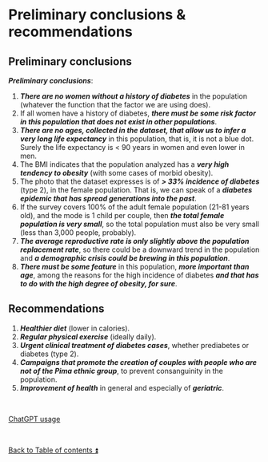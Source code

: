 # Preliminary conclusions & recommendations  

## Preliminary conclusions

***Preliminary conclusions***:

1. ***There are no women without a history of diabetes*** in the population (whatever the function that the factor we are using does).
2. If all women have a history of diabetes, ***there must be some risk factor in this population that does not exist in other populations***.
3. ***There are no ages, collected in the dataset, that allow us to infer a very long life expectancy*** in this population, that is, it is not a blue dot. Surely the life expectancy is < 90 years in women and even lower in men.
4. The BMI indicates that the population analyzed has a ***very high tendency to obesity*** (with some cases of morbid obesity).
5. The photo that the dataset expresses is of ***> 33% incidence of diabetes*** (type 2), in the female population. That is, we can speak of a ***diabetes epidemic that has spread generations into the past***.
6. If the survey covers 100% of the adult female population (21-81 years old), and the mode is 1 child per couple, then ***the total female population is very small***, so the total population must also be very small (less than 3,000 people, probably).
7. ***The average reproductive rate is only slightly above the population replacement rate***, so there could be a downward trend in the population and ***a demographic crisis could be brewing in this population***.
8. ***There must be some feature*** in this population, ***more important than age***, among the reasons for the high incidence of diabetes ***and that has to do with the high degree of obesity, for sure***.

## Recommendations

1. ***Healthier diet*** (lower in calories).
2. ***Regular physical exercise*** (ideally daily).
3. ***Urgent clinical treatment of diabetes cases***, whether prediabetes or diabetes (type 2).
4. ***Campaigns that promote the creation of couples with people who are not of the Pima ethnic group***, to prevent consanguinity in the population.
5. ***Improvement of health*** in general and especially of ***geriatric***.


<p><br></p> 

[ChatGPT usage](../CHATGPT_USAGE.md)  

<p><br></p>

[Back to Table of contents :arrow_double_up:](../README.md)